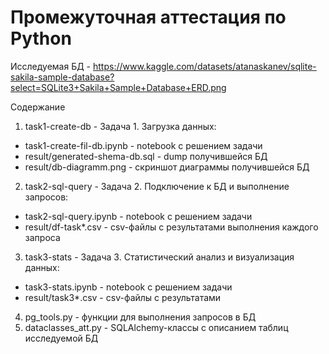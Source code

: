 # Промежуточная аттестация по Python

Исследуемая БД - https://www.kaggle.com/datasets/atanaskanev/sqlite-sakila-sample-database?select=SQLite3+Sakila+Sample+Database+ERD.png

Содержание
1. task1-create-db - Задача 1. Загрузка данных:
  * task1-create-fil-db.ipynb - notebook с решением задачи
  * result/generated-shema-db.sql - dump получившейся БД
  * result/db-diagramm.png - скриншот диаграммы получившейся БД
2. task2-sql-query - Задача 2. Подключение к БД и выполнение запросов:
  * task2-sql-query.ipynb - notebook с решением задачи
  * result/df-task*.csv - сsv-файлы с результатами выполнения каждого запроса
3. task3-stats - Задача 3. Статистический анализ и визуализация данных:
  * task3-stats.ipynb - notebook с решением задачи
  * result/task3*.csv - сsv-файлы с результатами 
4. pg_tools.py - функции для выполнения запросов в БД
5. dataclasses_att.py - SQLAlchemy-классы с описанием таблиц исследуемой БД
  